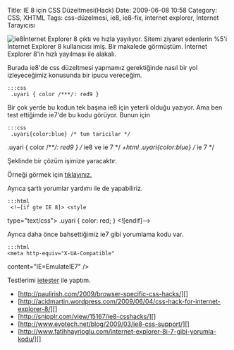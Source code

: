 Title:  IE 8 için CSS Düzeltmesi(Hack)
Date: 2009-06-08 10:58
Category: CSS, XHTML
Tags: css-düzelmesi, ie8, ie8-fix, internet explorer, İnternet Tarayıcısı

![ie8][]İnternet Explorer 8 çıktı ve hızla yayılıyor. Sitemi ziyaret
edenlerin %5'i İnternet Explorer 8 kullanıcısı imiş. Bir makalede
görmüştüm. İnternet Explorer 8'in hızlı yayılması ile alakalı.

Burada ie8'de css düzeltmesi yapmamız gerektiğinde nasıl bir yol
izleyeceğimiz konusunda bir ipucu vereceğim.

	:::css
	 .uyari { color /***/: red9 }


Bir çok yerde bu kodun tek başına ie8 için yeterli olduğu yazıyor. Ama
ben test ettiğimde ie7'de bu kodu görüyor. Bunun için

	:::css
	 .uyari{color:blue} /* tum taricilar */
.uyari { color /***/: red9 } /* ie8 ve ie 7 */ *+html
.uyari{color:blue} /* ie 7 */ 

Şeklinde bir çözüm işimize yaracaktır.

Örneği görmek için [tıklayınız.][]

Ayrıca şartlı yorumlar yardımı ile de yapabiliriz.

	:::html
	 <!–[if gte IE 8]> <style
type="text/css"> .uyari { color: red; } </style> <![endif]–>


Ayrıca daha önce bahsettiğimiz ie7 gibi yorumlama kodu var.

	:::html
	<meta http-equiv="X-UA-Compatible"
content="IE=EmulateIE7" />

Testlerimi [ietester][] ile yaptım.

-   [http://paulirish.com/2009/browser-specific-css-hacks/][]
-   [http://acidmartin.wordpress.com/2009/06/04/css-hack-for-internet-explorer-8/][]
-   [http://snipplr.com/view/15167/ie8-csshacks/][]
-   [http://www.evotech.net/blog/2009/03/ie8-css-support/][]
-   [http://www.fatihhayrioglu.com/internet-explorer-8i-7-gibi-yorumla-kodu/][]

</p>

  [ie8]: /images/ie8.jpg
  [tıklayınız.]: /dokumanlar/ie8_css_duzeltmesi.html
  [ietester]: http://www.my-debugbar.com/wiki/IETester/HomePage
    "ietester"
  [http://paulirish.com/2009/browser-specific-css-hacks/]: http://paulirish.com/2009/browser-specific-css-hacks/
    "http://paulirish.com/2009/browser-specific-css-hacks/"
  [http://acidmartin.wordpress.com/2009/06/04/css-hack-for-internet-explorer-8/]:
    http://acidmartin.wordpress.com/2009/06/04/css-hack-for-internet-explorer-8/
    "http://acidmartin.wordpress.com/2009/06/04/css-hack-for-internet-explorer-8/"
  [http://snipplr.com/view/15167/ie8-csshacks/]: http://snipplr.com/view/15167/ie8-csshacks/
    "http://snipplr.com/view/15167/ie8-csshacks/"
  [http://www.evotech.net/blog/2009/03/ie8-css-support/]: http://www.evotech.net/blog/2009/03/ie8-css-support/
    "http://www.evotech.net/blog/2009/03/ie8-css-support/"
  [http://www.fatihhayrioglu.com/internet-explorer-8i-7-gibi-yorumla-kodu/]:
    http://www.fatihhayrioglu.com/internet-explorer-8i-7-gibi-yorumla-kodu/
    "http://www.fatihhayrioglu.com/internet-explorer-8i-7-gibi-yorumla-kodu/"
